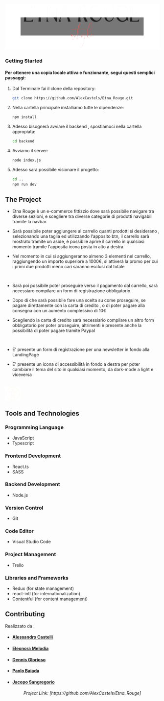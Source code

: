 <!-- PROJECT LOGO -->
<br />
<div align="center">
    <img src="src/assets/logo-Dark.png" alt="Logo" width="600" height="150">
</div>

<!-- GETTING STARTED -->
### Getting Started

<h4>Per ottenere una copia locale attiva e funzionante, segui questi semplici passaggi:</h4>

1. Dal Terminale fai il clone della repository:
   ```sh
   git clone https://github.com/AlexCastels/Etna_Rouge.git
   ```
2. Nella cartella principale installiamo tutte le dipendenze:
   ```sh
   npm install
   ```
3. Adesso bisognerà avviare il backend , spostiamoci nella cartella appropiata:
   ```sh
   cd backend
   ```
4. Avviamo il server:
   ```sh
   node index.js
   ```
5. Adesso sarà possibile visionare il progetto:
   ```sh
   cd ..
   npm run dev
   ```
   
## The Project

- <p>Etna Rouge è un e-commerce fittizzio dove sarà possibile navigare tra diverse sezioni, e scegliere tra diverse categorie di prodotti navigabili tramite la navbar.</p>
- <p>Sarà possibile poter aggiungere al carrello quanti prodotti si desiderano , selezionando una taglia ed utilizzando l'apposito btn, il carrello sarà mostrato tramite un aside, è possibile aprire il carrello in qualsiasi momento tramite l'apposita icona posta in alto a destra</p>
- <p>Nel momento in cui si aggiungeranno almeno 3 elementi nel carrello, raggiungendo un importo superiore a 1000€, si attiverà la promo per cui i primi due prodotti meno cari saranno esclusi dal totale</p>
</br>

- <p> Sarà poi possibile poter proseguire verso il pagamento dal carrello, sarà necessiaro compilare un form di registrazione obbligatorio</p>
- <p> Dopo di che sarà possibile fare una scelta su come proseguire, se pagare direttamente con la carta di credito , o di poter pagare alla consegna con un aumento complessivo di 10€</p>
- <p> Scegliendo la carta di credito sarà necessiario compilare un altro form obbligatorio per poter proseguire, altrimenti è presente anche la possibilità di poter pagare tramite Paypal</p>
</br>

- <p> E' presente un form di registrazione per una newsletter in fondo alla LandingPage</p>
- <p> E' presente un icona di accessibilità in fondo a destra per poter cambiare il tema del sito in qualsiasi momento, da dark-mode a light e viceversa</p>
</br>
<img  align="center"  width="50" src="src/assets/accessibilityDark.png">

<!-- BUILT WITH -->
## Tools and Technologies

### Programming Language
- JavaScript
- Typescript

### Frontend Development
- React.ts
- SASS

### Backend Development
- Node.js

### Version Control
- Git

### Code Editor
- Visual Studio Code

### Project Management
- Trello

### Libraries and Frameworks
- Redux (for state management)
- react-intl (for internationalization)
- Contentful (for content management)
  
<!-- CONTRIBUTING -->

## Contributing

Realizzato da :

<ul>
<li><h4 ><a href="https://github.com/AlexCastels">Alessandro Castelli</a></h4></li>
<li><h4><a href="https://github.com/EleonoraMelodia">Eleonora Melodia</a></h4></li>
<li><h4 ><a href="https://github.com/DenniXI">Dennis Glorioso</a></h4></li>
<li><h4 ><a href="https://github.com/paolobaiada">Paolo Baiada</a></h4></li>
<li><h4 ><a href="https://github.com/JacopoS28">Jacopo Sangregorio</a></h4></li>
</ul>

<h6 align="center">Project Link: [https://github.com/AlexCastels/Etna_Rouge]</h5>
